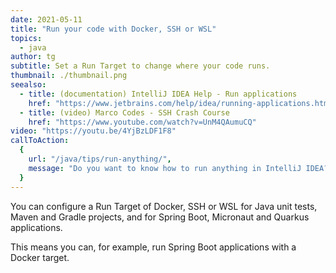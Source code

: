 ```yaml
---
date: 2021-05-11
title: "Run your code with Docker, SSH or WSL"
topics:
  - java
author: tg
subtitle: Set a Run Target to change where your code runs.
thumbnail: ./thumbnail.png
seealso:
  - title: (documentation) IntelliJ IDEA Help - Run applications
    href: "https://www.jetbrains.com/help/idea/running-applications.html"
  - title: (video) Marco Codes - SSH Crash Course
    href: "https://www.youtube.com/watch?v=UnM4QAumuCQ"
video: "https://youtu.be/4YjBzLDF1F8"
callToAction:
  {
    url: "/java/tips/run-anything/",
    message: "Do you want to know how to run anything in IntelliJ IDEA?",
  }
---
```


You can configure a Run Target of Docker, SSH or WSL for Java unit tests, Maven and Gradle projects, and for Spring Boot, Micronaut and Quarkus applications.

This means you can, for example, run Spring Boot applications with a Docker target.
